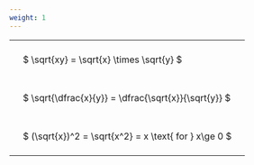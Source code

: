 ```yaml
---
weight: 1
---
```


<style type="text/css">
#T_50810 th.col_heading {
  text-align: left;
  font-size: 1em;
}
#T_50810 td {
  text-align: left;
  font-size: 1em;
  padding: 1.5em;
}
</style>
<table id="T_50810">
  <thead>
  </thead>
  <tbody>
    <tr>
      <td id="T_50810_row0_col0" class="data row0 col0" >$ \sqrt{xy} = \sqrt{x} \times \sqrt{y} $</td>
    </tr>
    <tr>
      <td id="T_50810_row1_col0" class="data row1 col0" >$ \sqrt{\dfrac{x}{y}} = \dfrac{\sqrt{x}}{\sqrt{y}} $</td>
    </tr>
    <tr>
      <td id="T_50810_row2_col0" class="data row2 col0" >$ (\sqrt{x})^2 = \sqrt{x^2} = x \text{ for } x\ge 0 $</td>
    </tr>
  </tbody>
</table>
